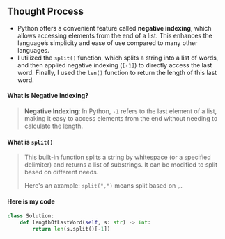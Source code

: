 ## Thought Process
- Python offers a convenient feature called **negative indexing**, which allows accessing elements from the end of a list. This enhances the language’s simplicity and ease of use compared to many other languages.
- I utilized the `split()` function, which splits a string into a list of words, and then applied negative indexing (`[-1]`) to directly access the last word. Finally, I used the `len()` function to return the length of this last word.

#### What is Negative Indexing?
> **Negative Indexing**: In Python, `-1` refers to the last element of a list, making it easy to access elements from the end without needing to calculate the length.

#### What is `split()`
> This built-in function splits a string by whitespace (or a specified delimiter) and returns a list of substrings. It can be modified to split based on different needs.
>
> Here's an axample: `split(",")` means split based on `,`.

#### Here is my code
```python
class Solution:
    def lengthOfLastWord(self, s: str) -> int:
        return len(s.split()[-1])

